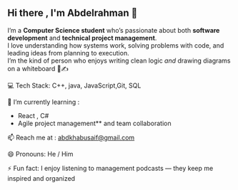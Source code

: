 ## Hi there , I'm Abdelrahman 👋

I’m a **Computer Science student** who’s passionate about both **software development** and **technical project management**.  
I love understanding how systems work, solving problems with code, and leading ideas from planning to execution.  
I’m the kind of person who enjoys writing clean logic *and* drawing diagrams on a whiteboard 🧠✍️

💻 Tech Stack: C++, java, JavaScript,Git, SQL

🌱 I’m currently learning :
- React , C#
- Agile project management** and team collaboration

📫 Reach me at : abdkhabusaif@gmail.com

😄 Pronouns: He / Him

⚡ Fun fact: I enjoy listening to management podcasts — they keep me inspired and organized 

